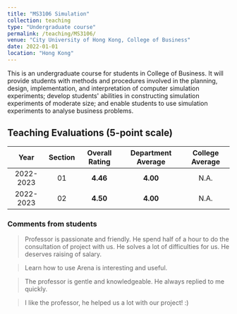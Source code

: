 ```yaml
---
title: "MS3106 Simulation"
collection: teaching
type: "Undergraduate course"
permalink: /teaching/MS3106/
venue: "City University of Hong Kong, College of Business"
date: 2022-01-01
location: "Hong Kong"
---
```


This is an undergraduate course for students in College of Business. It will provide students with methods and procedures involved in the planning, design, implementation, and interpretation of computer simulation experiments;
develop students' abilities in constructing simulation experiments of moderate size; and enable students to use simulation experiments to analyse business problems.


## Teaching Evaluations (5-point scale)


Year | Section | Overall Rating | Department Average | College Average
:---: | :---: | :---: | :---: | :---:
2022-2023 | 01 | **4.46** | **4.00** | N.A.
2022-2023 | 02 | **4.50** | **4.00** | N.A.

### Comments from students
> Professor is passionate and friendly. He spend half of a hour to do the consultation of project with us. He solves a lot of difficulties for us. He deserves raising of salary.

> Learn how to use Arena is interesting and useful.

> The professor is gentle and knowledgeable. He always replied to me quickly.

>  I like the professor, he helped us a lot with our project! :)
